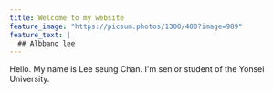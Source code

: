 ```yaml
---
title: Welcome to my website
feature_image: "https://picsum.photos/1300/400?image=989"
feature_text: |
  ## Albbano lee
---
```


Hello. My name is Lee seung Chan. I'm senior student of the Yonsei University. 
